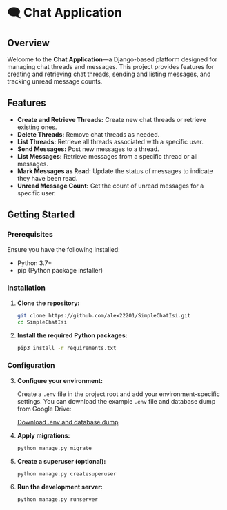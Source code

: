 # 🗨️ Chat Application

## Overview

Welcome to the **Chat Application**—a Django-based platform designed for managing chat threads and messages. This
project provides features for creating and retrieving chat threads, sending and listing messages, and tracking unread
message counts.

## Features

- **Create and Retrieve Threads:** Create new chat threads or retrieve existing ones.
- **Delete Threads:** Remove chat threads as needed.
- **List Threads:** Retrieve all threads associated with a specific user.
- **Send Messages:** Post new messages to a thread.
- **List Messages:** Retrieve messages from a specific thread or all messages.
- **Mark Messages as Read:** Update the status of messages to indicate they have been read.
- **Unread Message Count:** Get the count of unread messages for a specific user.

## Getting Started

### Prerequisites

Ensure you have the following installed:

- Python 3.7+
- pip (Python package installer)

### Installation

1. **Clone the repository:**

    ```bash
    git clone https://github.com/alex22201/SimpleChatIsi.git
    cd SimpleChatIsi
    ```

2. **Install the required Python packages:**

    ```bash
    pip3 install -r requirements.txt
    ```

### Configuration

3. **Configure your environment:**

   Create a `.env` file in the project root and add your environment-specific settings. You can download the example
   `.env` file and database dump from Google Drive:

   [Download .env and database dump](https://drive.google.com/drive/folders/1CHzt4sdoYM1-p3cIqzpc_qLWI70wRUTo?usp=sharing)

4. **Apply migrations:**

    ```bash
    python manage.py migrate
    ```

5. **Create a superuser (optional):**

    ```bash
    python manage.py createsuperuser
    ```

7. **Run the development server:**

    ```bash
    python manage.py runserver
    ```
